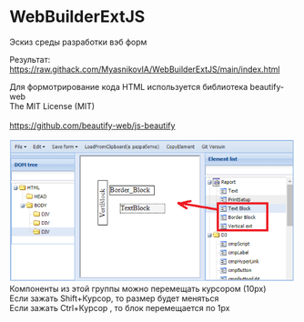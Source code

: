 # WebBuilderExtJS

Эскиз среды разработки вэб форм

Результат: 
https://raw.githack.com/MyasnikovIA/WebBuilderExtJS/main/index.html
<!--
https://raw.githack.com/
-->

Для формотрирование кода HTML используется библиотека 
beautify-web
<br/>The MIT License (MIT)  
<br/>https://github.com/beautify-web/js-beautify




<img src="https://raw.githubusercontent.com/MyasnikovIA/WebBuilderExtJS/main/img/blockMove.png"/><br/>
Компоненты из этой группы можно перемещать курсором (10px)
<br/>Если зажать Shift+Курсор, то размер будет меняться
<br/>Если зажать Ctrl+Курсор , то блок  перемещается  по 1px